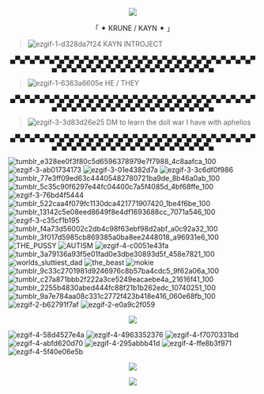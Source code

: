 <p align="center">
  <img src= "https://im.ezgif.com/tmp/ezgif-1-143ce07aca.gif"
</p>

<p align="center">
「 ✦ KRUNE / KAYN ✦ 」
</p>

> ![ezgif-1-d328da7f24](https://github.com/DVRKIN-BLVDE/DVRKIN-BLVDE/assets/151406916/dad7fa54-efb8-4480-b368-7782436ebb73) KAYN INTROJECT

<p align="center">
▄▀▄▀▄▀▄▀▄▀▄▀▄▀▄▀▄▀▄▀▄▀▄▀▄▀▄▀▄▀▄▀▄▀▄▀▄▀▄▀▄▀▄▀▄▀▄▀▄▀▄▀▄▀▄▀▄▀▄▀▄▀▄▀▄▀▄▀▄▀▄▀▄▀▄▀▄▀▄▀▄▀▄
</p>

> ![ezgif-1-6363a6605e](https://github.com/DVRKIN-BLVDE/DVRKIN-BLVDE/assets/151406916/d3715f21-a5bd-4e87-9077-4d9c6d482a93) HE / THEY

<p align="center">
▄▀▄▀▄▀▄▀▄▀▄▀▄▀▄▀▄▀▄▀▄▀▄▀▄▀▄▀▄▀▄▀▄▀▄▀▄▀▄▀▄▀▄▀▄▀▄▀▄▀▄▀▄▀▄▀▄▀▄▀▄▀▄▀▄▀▄▀▄▀▄▀▄▀▄▀▄▀▄▀▄▀▄
</p>

> ![ezgif-3-3d83d26e25](https://github.com/DVRKIN-BLVDE/DVRKIN-BLVDE/assets/151406916/b2f9b1e0-78ae-4fae-b51a-84e5ffbbc3b9) DM to learn the doll war I have with aphelios


<p align="center">
▄▀▄▀▄▀▄▀▄▀▄▀▄▀▄▀▄▀▄▀▄▀▄▀▄▀▄▀▄▀▄▀▄▀▄▀▄▀▄▀▄▀▄▀▄▀▄▀▄▀▄▀▄▀▄▀▄▀▄▀▄▀▄▀▄▀▄▀▄▀▄▀▄▀▄▀▄▀▄▀▄▀▄
</p>


![tumblr_e328ee0f3f80c5d6596378979e7f7988_4c8aafca_100](https://github.com/DVRKIN-BLVDE/DVRKIN-BLVDE/assets/151406916/c43417f8-2102-4f5e-bd94-db0bef066bed) ![ezgif-3-ab01734173](https://github.com/DVRKIN-BLVDE/DVRKIN-BLVDE/assets/151406916/0673ce91-33dc-4532-9e8d-14b4c0c82766) ![ezgif-3-01e4382d7a](https://github.com/DVRKIN-BLVDE/DVRKIN-BLVDE/assets/151406916/d0b51e8d-b9d0-4954-ad06-1bb62d33e31d) ![ezgif-3-3c6df0f986](https://github.com/DVRKIN-BLVDE/DVRKIN-BLVDE/assets/151406916/a9078f67-7b00-4f66-bf68-ae7988820212) ![tumblr_77e3ff09ed63c44405482780721ba9de_8b46a0ab_100](https://github.com/DVRKIN-BLVDE/DVRKIN-BLVDE/assets/151406916/4d25c64c-e60e-4e8e-aa95-9524b9d16600) ![tumblr_5c35c90f6297e44fc04400c7a5f4085d_4bf68ffe_100](https://github.com/DVRKIN-BLVDE/DVRKIN-BLVDE/assets/151406916/a1f8e5ef-434a-4132-86a2-aa343b579974) ![ezgif-3-76bd4f5444](https://github.com/DVRKIN-BLVDE/DVRKIN-BLVDE/assets/151406916/534883ce-6a4d-429f-8516-6103c4ed142b) ![tumblr_522caa4f079fc1130dca421771907420_1be4f6be_100](https://github.com/DVRKIN-BLVDE/DVRKIN-BLVDE/assets/151406916/6e819f33-71c3-4102-b1e6-d0df56e79912) ![tumblr_13142c5e08eed8649f8e4df1693688cc_7071a546_100](https://github.com/DVRKIN-BLVDE/DVRKIN-BLVDE/assets/151406916/2325edeb-fe45-493f-be9f-b397587d0e0f) ![ezgif-3-c35cf1b195](https://github.com/DVRKIN-BLVDE/DVRKIN-BLVDE/assets/151406916/a0aa56db-9641-41b5-9934-317f768a4f9b) ![tumblr_f4a73d56002c2db4c98f63ebf98d2abf_a0c92a32_100](https://github.com/DVRKIN-BLVDE/DVRKIN-BLVDE/assets/151406916/eaaf59a5-821a-40b3-88e0-18df7bd390e6) ![tumblr_3f017d5985cb869385a0ba8ee2448018_a96931e6_100](https://github.com/DVRKIN-BLVDE/DVRKIN-BLVDE/assets/151406916/a074a230-11ad-4732-b0b6-82d887027452) ![THE_PUSSY](https://github.com/DVRKIN-BLVDE/DVRKIN-BLVDE/assets/151406916/728a8d2e-23f0-43b9-99c4-617a4a4c0371) ![AUTISM](https://github.com/DVRKIN-BLVDE/DVRKIN-BLVDE/assets/151406916/2b933d5a-cbca-4b30-a1f2-b9ce2de40d9c) ![ezgif-4-c0051e43fa](https://github.com/DVRKIN-BLVDE/DVRKIN-BLVDE/assets/151406916/a13c726a-7002-4b2d-b83b-5823da4c685e) ![tumblr_3a79136a93f5e01fad0e3dbe30893d5f_458e7821_100](https://github.com/DVRKIN-BLVDE/DVRKIN-BLVDE/assets/151406916/e0651e60-6326-4b7e-9e81-12e6f916c1fc) ![worlds_sluttiest_dad](https://github.com/DVRKIN-BLVDE/DVRKIN-BLVDE/assets/151406916/a4c6af7d-4afb-4b22-bc66-0a84720b1186) ![the_beast](https://github.com/DVRKIN-BLVDE/DVRKIN-BLVDE/assets/151406916/b39ab69b-fb3b-4ee6-8fa2-0023a0c9decb) ![mokie](https://github.com/DVRKIN-BLVDE/DVRKIN-BLVDE/assets/151406916/1016b4e6-55ff-4e6c-b17e-91804afbed7e) ![tumblr_9c33c2701981d9246976c8b57ba4cdc5_9f62a06a_100](https://github.com/DVRKIN-BLVDE/DVRKIN-BLVDE/assets/151406916/b106d2e1-d0d4-4abb-942c-7bf37bff46e1) ![tumblr_c27a871bbb2f222a3ce5249eacaebe4a_21616f41_100](https://github.com/DVRKIN-BLVDE/DVRKIN-BLVDE/assets/151406916/82c954cc-9cd7-4592-a401-e6fce057cead) ![tumblr_2255b4830abed444fc88f21b1b262edc_10740251_100](https://github.com/DVRKIN-BLVDE/DVRKIN-BLVDE/assets/151406916/934480a4-06f9-4827-8bf1-84a050a9299e) ![tumblr_9a7e784aa08c331c2772f423b418e416_060e68fb_100](https://github.com/DVRKIN-BLVDE/DVRKIN-BLVDE/assets/151406916/0e309d11-999b-4b52-939c-ce315e946071) ![ezgif-2-b62791f7af](https://github.com/DVRKIN-BLVDE/DVRKIN-BLVDE/assets/151406916/cea8cc70-960c-487a-8b89-2188ca15f70b) ![ezgif-2-e0a9c2f059](https://github.com/DVRKIN-BLVDE/DVRKIN-BLVDE/assets/151406916/e1b6a6de-95d1-4d38-b2f1-4f642735b7dd)

<p align="center">
  <img src= "https://im4.ezgif.com/tmp/ezgif-4-db0871b67a.gif"
</p>
  
![ezgif-4-58d4527e4a](https://github.com/DVRKIN-BLVDE/DVRKIN-BLVDE/assets/151406916/61b9746e-d04e-4679-b4c8-6910daf957ad) ![ezgif-4-4963352376](https://github.com/DVRKIN-BLVDE/DVRKIN-BLVDE/assets/151406916/615079a5-44fe-468b-83ee-4dedbe97fe1e) ![ezgif-4-f7070331bd](https://github.com/DVRKIN-BLVDE/DVRKIN-BLVDE/assets/151406916/7d2073f8-1f3f-4f03-8edc-b5b69923ecf5) ![ezgif-4-abfd620d70](https://github.com/DVRKIN-BLVDE/DVRKIN-BLVDE/assets/151406916/47a2662f-98c9-4dd7-866a-35c15049da98) ![ezgif-4-295abbb41d](https://github.com/DVRKIN-BLVDE/DVRKIN-BLVDE/assets/151406916/7907f1a5-8716-4c99-8b82-e0af899a236b) ![ezgif-4-ffe8b3f971](https://github.com/DVRKIN-BLVDE/DVRKIN-BLVDE/assets/151406916/decc5f39-fdc5-4210-85c4-32b02a731d61) ![ezgif-4-5f40e06e5b](https://github.com/DVRKIN-BLVDE/DVRKIN-BLVDE/assets/151406916/2395d2d6-91e3-40de-ab44-2d34e615b55b) 

<p align="center">
  <img src= "https://im3.ezgif.com/tmp/ezgif-3-780c8aaa6b.gif"
</p>

<p align="center">
  <img src= "https://media.discordapp.net/attachments/1164701508957384704/1175575853497860246/please.png?ex=656bbb54&is=65594654&hm=48a4a352fd03ab86d8ba730e9c76aefad5291d5e367bec50283c1cf01406a90c&=&width=661&height=662"
</p>
